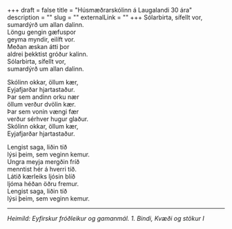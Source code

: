 +++
draft = false
title = "Húsmæðrarskólinn á Laugalandi 30 ára"
description = ""
slug = ""
externalLink = ""
+++
Sólarbirta, sífellt vor,  
sumardýrð um allan dalinn.  
Löngu gengin gæfuspor  
geyma myndir, eilíft vor.  
Meðan æskan átti þor  
aldrei þekktist gróður kalinn.  
Sólarbirta, sífellt vor,  
sumardýrð um allan dalinn.  

Skólinn okkar, öllum kær,  
Eyjafjarðar hjartastaður.  
Þar sem andinn orku nær  
öllum verður dvölin kær.  
Þar sem vonin vængi fær  
verður sérhver hugur glaður.  
Skólinn okkar, öllum kær,  
Eyjafjarðar hjartastaður.  

Lengist saga, liðin tíð  
lýsi þeim, sem veginn kemur.  
Ungra meyja mergðin fríð  
menntist hér á hverri tíð.  
Látið kærleiks ljósin blíð  
ljóma héðan öðru fremur.  
Lengist saga, liðin tíð  
lýsi þeim, sem veginn kemur.  

- - - -

_Heimild: Eyfirskur fróðleikur og gamanmál. 1. Bindi, Kvæði og stökur I_
